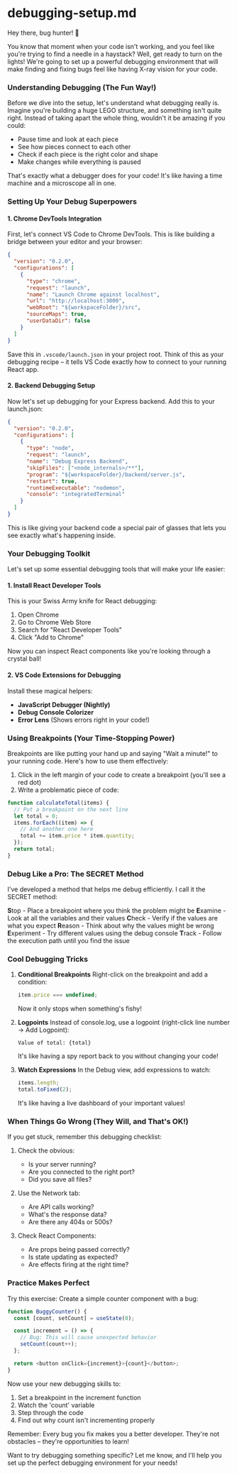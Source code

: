 # debugging-setup.md

Hey there, bug hunter! 🐛

You know that moment when your code isn't working, and you feel like you're trying to find a needle in a haystack? Well, get ready to turn on the lights! We're going to set up a powerful debugging environment that will make finding and fixing bugs feel like having X-ray vision for your code.

### Understanding Debugging (The Fun Way!)

Before we dive into the setup, let's understand what debugging really is. Imagine you're building a huge LEGO structure, and something isn't quite right. Instead of taking apart the whole thing, wouldn't it be amazing if you could:

- Pause time and look at each piece
- See how pieces connect to each other
- Check if each piece is the right color and shape
- Make changes while everything is paused

That's exactly what a debugger does for your code! It's like having a time machine and a microscope all in one.

### Setting Up Your Debug Superpowers

#### 1. Chrome DevTools Integration

First, let's connect VS Code to Chrome DevTools. This is like building a bridge between your editor and your browser:

```json
{
  "version": "0.2.0",
  "configurations": [
    {
      "type": "chrome",
      "request": "launch",
      "name": "Launch Chrome against localhost",
      "url": "http://localhost:3000",
      "webRoot": "${workspaceFolder}/src",
      "sourceMaps": true,
      "userDataDir": false
    }
  ]
}
```

Save this in `.vscode/launch.json` in your project root. Think of this as your debugging recipe – it tells VS Code exactly how to connect to your running React app.

#### 2. Backend Debugging Setup

Now let's set up debugging for your Express backend. Add this to your launch.json:

```json
{
  "version": "0.2.0",
  "configurations": [
    {
      "type": "node",
      "request": "launch",
      "name": "Debug Express Backend",
      "skipFiles": ["<node_internals>/**"],
      "program": "${workspaceFolder}/backend/server.js",
      "restart": true,
      "runtimeExecutable": "nodemon",
      "console": "integratedTerminal"
    }
  ]
}
```

This is like giving your backend code a special pair of glasses that lets you see exactly what's happening inside.

### Your Debugging Toolkit

Let's set up some essential debugging tools that will make your life easier:

#### 1. Install React Developer Tools

This is your Swiss Army knife for React debugging:

1. Open Chrome
2. Go to Chrome Web Store
3. Search for "React Developer Tools"
4. Click "Add to Chrome"

Now you can inspect React components like you're looking through a crystal ball!

#### 2. VS Code Extensions for Debugging

Install these magical helpers:

- **JavaScript Debugger (Nightly)**
- **Debug Console Colorizer**
- **Error Lens** (Shows errors right in your code!)

### Using Breakpoints (Your Time-Stopping Power)

Breakpoints are like putting your hand up and saying "Wait a minute!" to your running code. Here's how to use them effectively:

1. Click in the left margin of your code to create a breakpoint (you'll see a red dot)
2. Write a problematic piece of code:

```javascript
function calculateTotal(items) {
  // Put a breakpoint on the next line
  let total = 0;
  items.forEach((item) => {
    // And another one here
    total += item.price * item.quantity;
  });
  return total;
}
```

### Debug Like a Pro: The SECRET Method

I've developed a method that helps me debug efficiently. I call it the SECRET method:

**S**top - Place a breakpoint where you think the problem might be
**E**xamine - Look at all the variables and their values
**C**heck - Verify if the values are what you expect
**R**eason - Think about why the values might be wrong
**E**xperiment - Try different values using the debug console
**T**rack - Follow the execution path until you find the issue

### Cool Debugging Tricks

1. **Conditional Breakpoints**
   Right-click on the breakpoint and add a condition:

   ```javascript
   item.price === undefined;
   ```

   Now it only stops when something's fishy!

2. **Logpoints**
   Instead of console.log, use a logpoint (right-click line number → Add Logpoint):

   ```
   Value of total: {total}
   ```

   It's like having a spy report back to you without changing your code!

3. **Watch Expressions**
   In the Debug view, add expressions to watch:
   ```javascript
   items.length;
   total.toFixed(2);
   ```
   It's like having a live dashboard of your important values!

### When Things Go Wrong (They Will, and That's OK!)

If you get stuck, remember this debugging checklist:

1. Check the obvious:

   - Is your server running?
   - Are you connected to the right port?
   - Did you save all files?

2. Use the Network tab:

   - Are API calls working?
   - What's the response data?
   - Are there any 404s or 500s?

3. Check React Components:
   - Are props being passed correctly?
   - Is state updating as expected?
   - Are effects firing at the right time?

### Practice Makes Perfect

Try this exercise: Create a simple counter component with a bug:

```javascript
function BuggyCounter() {
  const [count, setCount] = useState(0);

  const increment = () => {
    // Bug: This will cause unexpected behavior
    setCount(count++);
  };

  return <button onClick={increment}>{count}</button>;
}
```

Now use your new debugging skills to:

1. Set a breakpoint in the increment function
2. Watch the 'count' variable
3. Step through the code
4. Find out why count isn't incrementing properly

Remember: Every bug you fix makes you a better developer. They're not obstacles – they're opportunities to learn!

Want to try debugging something specific? Let me know, and I'll help you set up the perfect debugging environment for your needs!
